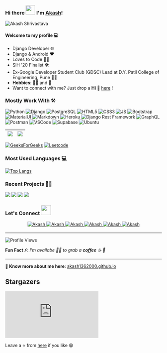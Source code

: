 ### Hi there <img src="https://raw.githubusercontent.com/MartinHeinz/MartinHeinz/master/wave.gif" width="30px"> I'm [Akash](https://akash1362000.github.io/)!

![Akash Shrivastava](https://i.imgur.com/0cqmL7P.png)

#### Welcome to my profile 💻

* Django Developer 🌐
* Django & Android ❤
* Loves to Code 👨‍💻
* SIH '20 Finalist 🛠
* Ex-Google Developer Student Club (GDSC) Lead at D.Y. Patil College of Engineering, Pune 👨‍💻
* **Hobbies**: 🚴‍♂️ and 📸 
* Want to connect with me? Just drop a **Hi** 👋 [here](https://www.linkedin.com/in/akash136/) ! 

### Mostly Work With ⚒

![Python](https://img.shields.io/badge/Python-FFD43B?style=for-the-badge&logo=python&logoColor=darkgreen)
![Django](https://img.shields.io/badge/-django-darkgreen?style=for-the-badge&logo=django&logoColor=white)
![PostgreSQL](https://img.shields.io/badge/PostgreSQL-316192?style=for-the-badge&logo=postgresql&logoColor=white)
![HTML5](https://img.shields.io/badge/HTML5-E34F26?style=for-the-badge&logo=html5&logoColor=white)
![CSS3](https://img.shields.io/badge/CSS3-1572B6?style=for-the-badge&logo=css3&logoColor=white)
![JS](https://img.shields.io/badge/JavaScript-F7DF1E?style=for-the-badge&logo=javascript&logoColor=black)
![Bootstrap](https://img.shields.io/badge/Bootstrap-563D7C?style=for-the-badge&logo=bootstrap&logoColor=white)
![MaterialUI](https://img.shields.io/badge/Material--UI-0081CB?style=for-the-badge&logo=material-ui&logoColor=white)
![Markdown](https://img.shields.io/badge/Markdown-000000?style=for-the-badge&logo=markdown&logoColor=white)
![Heroku](https://img.shields.io/badge/Heroku-430098?style=for-the-badge&logo=heroku&logoColor=white)
![Django Rest Framework](https://img.shields.io/badge/DJANGO-REST-ff1709?style=for-the-badge&logo=django&logoColor=white&color=ff1709&labelColor=darkgreen)
![GraphQL](https://img.shields.io/badge/GraphQl-E10098?style=for-the-badge&logo=graphql&logoColor=white)
![Postman](https://img.shields.io/badge/Postman-FF6C37?style=for-the-badge&logo=Postman&logoColor=white)
![VSCode](https://img.shields.io/badge/Visual_Studio_Code-0078D4?style=for-the-badge&logo=visual%20studio%20code&logoColor=white)
![Supabase](https://img.shields.io/badge/Supabase-181818?style=for-the-badge&logo=supabase&logoColor=white)
![Ubuntu](https://img.shields.io/badge/Ubuntu-E95420?style=for-the-badge&logo=ubuntu&logoColor=white)

|<img src="https://github-readme-stats.vercel.app/api?username=Akash1362000&&show_icons=true&count_private=true&include_all_commits=true"/>|<img src="https://github-readme-streak-stats.herokuapp.com/?user=Akash1362000"/>|
|---|---|

[![GeeksForGeeks](https://img.shields.io/badge/GeeksforGeeks-gray?style=for-the-badge&logo=geeksforgeeks&logoColor=35914c)](https://auth.geeksforgeeks.org/user/akash_136/practice/) [![Leetcode](https://img.shields.io/badge/-LeetCode-FFA116?style=for-the-badge&logo=LeetCode&logoColor=black)](https://leetcode.com/akash136)

### Most Used Languages 💻

[![Top Langs](https://github-readme-stats.vercel.app/api/top-langs/?username=Akash1362000&layout=compact&theme=midnight-purple)](https://github.com/Akash1362000)


### Recent Projects 👨‍💻

<img src="https://github-readme-stats.vercel.app/api/pin/?username=Akash1362000&repo=Django_Student_Management_System&show_icons=true&theme=monokai"> <img src="https://github-readme-stats.vercel.app/api/pin/?username=Praful932&repo=EverythingEV&show_icons=true&theme=jolly"> <img src="https://github-readme-stats.vercel.app/api/pin/?username=Akash1362000&repo=News-Web-App&show_icons=true&theme=great-gatsby"> <img src="https://github-readme-stats.vercel.app/api/pin/?username=Akash1362000&repo=Django_BlogApp&show_icons=true&theme=great-gatsby">


### Let's Connect <img src="https://raw.githubusercontent.com/ShahriarShafin/ShahriarShafin/main/Assets/handshake.gif" height="32px">

<div align="center">
 <a href="https://www.linkedin.com/in/akash136/" target="_blank">
<img src=https://img.shields.io/badge/linkedin-%231E77B5.svg?&style=for-the-badge&logo=linkedin&logoColor=white alt=Akash Shrivastava linkedin style="margin-bottom: 5px;" />
</a>
  
 <a href="https://github.com/Akash1362000" target="_blank">
<img src=https://img.shields.io/badge/GitHub-100000?style=for-the-badge&logo=github&logoColor=white alt=Akash Shrivastava GitHub style="margin-bottom: 5px;" />
</a>
  
 <a href="https://twitter.com/shrivastava136" target="_blank">
<img src=https://img.shields.io/badge/twitter-%2300acee.svg?&style=for-the-badge&logo=twitter&logoColor=white alt=Akash Shrivastava twitter style="margin-bottom: 5px;" />
</a>

<a href="https://medium.com/@akash.shrivastava136/" target="_blank">
<img src=https://img.shields.io/badge/Medium-12100E?style=for-the-badge&logo=medium&logoColor=white alt=Akash Shrivastava medium style="margin-bottom: 5px;" />
</a>

<a href="https://www.instagram.com/akash_shrivastava_136/" target="_blank">
<img src=https://img.shields.io/badge/Instagram-E4405F?style=for-the-badge&logo=instagram&logoColor=white alt=Akash Shrivastava Instagram style="margin-bottom: 5px;" />
</a>
                                                                                                                                                 
<a href="https://www.facebook.com/akash.shrivastava.3114" target="_blank">
<img src=https://img.shields.io/badge/Facebook-1877F2?style=for-the-badge&logo=facebook&logoColor=white alt=Akash Shrivastava Facebook style="margin-bottom: 5px;" />
</a>  
 
</div>  

---

![Profile Views](https://komarev.com/ghpvc/?username=Akash1362000&style=for-the-badge)


**Fun Fact ⚡**: _I'm availabe 🙋‍♂️ to grab a **coffee** ☕ 🙊_

---

**🔗 Know more about me here**: [akash1362000.github.io](https://akash1362000.github.io/)

## Stargazers

[![Stargazers](http://bytecrank.com/nastyox/reporoster/php/stargazersSVG.php?user=Akash1362000&repo=Akash1362000)](https://github.com/Akash1362000/Akash1362000/stargazers)

Leave a ⭐ from [here](https://github.com/Akash1362000/Akash1362000) if you like 😁
